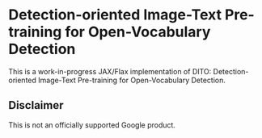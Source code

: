 # Detection-oriented Image-Text Pre-training for Open-Vocabulary Detection

This is a work-in-progress JAX/Flax implementation of DITO: Detection-oriented Image-Text Pre-training for Open-Vocabulary Detection.

## Disclaimer
This is not an officially supported Google product.